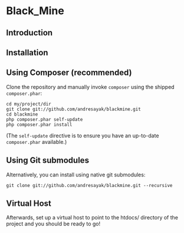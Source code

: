 Black_Mine
=======================

Introduction
------------



Installation
------------

Using Composer (recommended)
----------------------------
Clone the repository and manually invoke `composer` using the shipped
`composer.phar`:

    cd my/project/dir
    git clone git://github.com/andresayak/blackmine.git
    cd blackmine
    php composer.phar self-update
    php composer.phar install

(The `self-update` directive is to ensure you have an up-to-date `composer.phar`
available.)


Using Git submodules
--------------------
Alternatively, you can install using native git submodules:

    git clone git://github.com/andresayak/blackmine.git --recursive

Virtual Host
------------
Afterwards, set up a virtual host to point to the htdocs/ directory of the
project and you should be ready to go!
